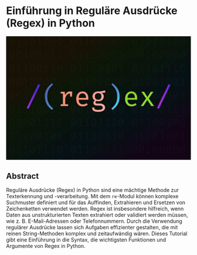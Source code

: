 
# Einführung in Reguläre Ausdrücke (Regex) in Python

![Regex Logo](regex_logo.jpg)


## Abstract

Reguläre Ausdrücke (Regex) in Python sind eine mächtige Methode zur Texterkennung und -verarbeitung. Mit dem `re`-Modul können komplexe Suchmuster definiert und für das Auffinden, Extrahieren und Ersetzen von Zeichenketten verwendet werden. Regex ist insbesondere hilfreich, wenn Daten aus unstrukturierten Texten extrahiert oder validiert werden müssen, wie z. B. E-Mail-Adressen oder Telefonnummern. Durch die Verwendung regulärer Ausdrücke lassen sich Aufgaben effizienter gestalten, die mit reinen String-Methoden komplex und zeitaufwändig wären. Dieses Tutorial gibt eine Einführung in die Syntax, die wichtigsten Funktionen und Argumente von Regex in Python.
